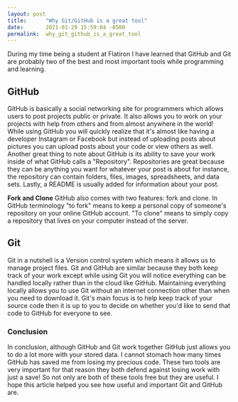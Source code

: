 ```yaml
---
layout: post
title:      "Why Git/GitHub is a great tool"
date:       2021-01-29 15:59:04 -0500
permalink:  why_git_github_is_a_great_tool
---
```


During my time being a student at Flatiron I have learned that GitHub and Git are probably two of the best and most important tools while programming and learning.
## GitHub
GitHub is basically a social networking site for programmers which allows users to post projects public or private. It also allows you to work on your projects with help from others and from almost anywhere in the world! While using GitHub you will quickly realize that it's almost like having a developer Instagram or Facebook but instead of uploading posts about pictures you can upload posts about your code or view others as well. Another great thing to note about GitHub is its ability to save your work inside of what GitHub calls a "Repository". Repositories are great because they can be anything you want for whatever your post is about for instance, the repository can contain folders, files, images, spreadsheets, and data sets. Lastly, a README is usually added for information about your post.

**Fork and Clone**
GitHub also comes with two features: fork and clone. In GitHub terminology "to fork" means to keep a personal copy of someone's repository on your online GitHub account. "To clone" means to simply copy a repository that lives on your computer instead of the server.

## Git
Git in a nutshell is a Version control system which means it allows us to manage project files. Git and GitHub are similar because they both keep track of your work except while using Git you will notice everything can be handled locally rather than in the cloud like GitHub. Maintaining everything locally allows you to use Git without an internet connection other than when you need to download it. Git's main focus is to help keep track of your source code then it is up to you to decide on whether you'd like to send that code to GitHub for everyone to see.

### Conclusion
In conclusion, although GitHub and Git work together GitHub just allows you to do a lot more with your stored data. I cannot stomach how many times GitHub has saved me from losing my precious code. These two tools are very important for that reason they both defend against losing work with just a save! So not only are both of these tools free but they are useful. I hope this article helped you see how useful and important Git and GitHub are.



